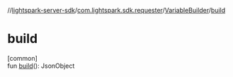 //[lightspark-server-sdk](../../../index.md)/[com.lightspark.sdk.requester](../index.md)/[VariableBuilder](index.md)/[build](build.md)

# build

[common]\
fun [build](build.md)(): JsonObject
